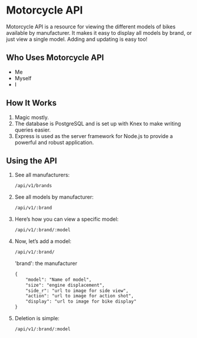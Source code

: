 # Motorcycle API

Motorcycle API is a resource for viewing the different models of bikes available by manufacturer.
It makes it easy to display all models by brand, or just view a single model. Adding and updating is easy too!


## Who Uses Motorcycle API

* Me
* Myself
* I

## How It Works

1. Magic mostly.
2. The database is PostgreSQL and is set up with Knex to make writing queries easier.
3. Express is used as the server framework for Node.js to provide a powerful and robust application.


## Using the API

1. See all manufacturers:

    ```sh
    /api/v1/brands
    ```

2. See all models by manufacturer:

    ```sh
    /api/v1/:brand
    ```

3. Here’s how you can view a specific model:

    ```sh
    /api/v1/:brand/:model
    ```
4. Now, let’s add a model:

     ```sh
    /api/v1/:brand/
    ```
     'brand': the manufacturer

    ```diff
    {
	    "model": "Name of model",
        "size": "engine displacement",
        "side_r": "url to image for side view",
        "action": "url to image for action shot",
        "display": "url to image for bike display"
    }
    ```

5. Deletion is simple:

    ```sh
    /api/v1/:brand/:model
    ```
